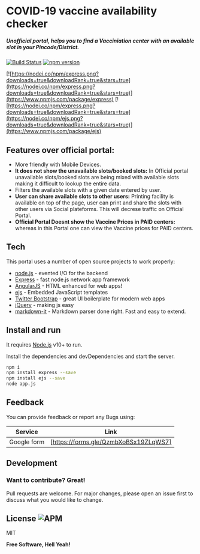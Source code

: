 # COVID-19 vaccine availability checker
##### _Unofficial portal, helps you to find a Vacciniation center with an available slot in your Pincode/District._ 
&NewLine;
[![Build Status](https://travis-ci.org/joemccann/dillinger.svg?branch=master)](https://travis-ci.org/joemccann/dillinger) [![npm version](https://badge.fury.io/js/npm.svg)](https://badge.fury.io/js/npm)

[![https://nodei.co/npm/express.png?downloads=true&downloadRank=true&stars=true](https://nodei.co/npm/express.png?downloads=true&downloadRank=true&stars=true)](https://www.npmjs.com/package/express)
[![https://nodei.co/npm/express.png?downloads=true&downloadRank=true&stars=true](https://nodei.co/npm/ejs.png?downloads=true&downloadRank=true&stars=true)](https://www.npmjs.com/package/ejs)


## Features over official portal:

- More friendly with Mobile Devices.
- **It does not show the unavailable slots/booked slots:** In Official portal unavailable slots/booked slots are being mixed with available slots making it difficult to lookup the entire data.
- Filters the available slots with a given date entered by user.
- **User can share available slots to other users:** Printing facility is available on top of the page, user can print and share the slots with other users via Social plateforms. This will decrese traffic on Official Portal.
- **Official Portal Doesnt show the Vaccine Prices in PAID centers:** whereas in this Portal one can view the Vaccine prices for PAID centers.


## Tech

This portal uses a number of open source projects to work properly:

- [node.js] - evented I/O for the backend
- [Express] - fast node.js network app framework
- [AngularJS] - HTML enhanced for web apps!
- [ejs] - Embedded JavaScript templates
- [Twitter Bootstrap] - great UI boilerplate for modern web apps
- [jQuery] - making js easy
- [markdown-it] - Markdown parser done right. Fast and easy to extend.

## Install and run

It requires [Node.js](https://nodejs.org/) v10+ to run.

Install the dependencies and devDependencies and start the server.

```sh
npm i
npm install express --save
npm install ejs --save
node app.js
```

## Feedback

You can provide feedback or report any Bugs using:

| Service | Link |
| ------ | ------ |
| Google form | [https://forms.gle/QzmbXoBSx19ZLqWS7]|

## Development

### Want to contribute? Great!
Pull requests are welcome. For major changes, please open an issue first to discuss what you would like to change.

## License ![APM](https://img.shields.io/apm/l/npm?style=social) 

MIT

**Free Software, Hell Yeah!**

[//]: # (These are reference links used in the body of this note and get stripped out when the markdown processor does its job. There is no need to format nicely because it shouldn't be seen. Thanks SO - http://stackoverflow.com/questions/4823468/store-comments-in-markdown-syntax)

   [dill]: <https://github.com/joemccann/dillinger>
   [git-repo-url]: <https://github.com/joemccann/dillinger.git>
   [john gruber]: <http://daringfireball.net>
   [df1]: <http://daringfireball.net/projects/markdown/>
   [markdown-it]: <https://github.com/markdown-it/markdown-it>
   [Ace Editor]: <http://ace.ajax.org>
   [node.js]: <http://nodejs.org>
   [Twitter Bootstrap]: <http://twitter.github.com/bootstrap/>
   [jQuery]: <http://jquery.com>
   [@tjholowaychuk]: <http://twitter.com/tjholowaychuk>
   [express]: <http://expressjs.com>
   [AngularJS]: <http://angularjs.org>
   [ejs]: <https://www.npmjs.com/package/ejs>
